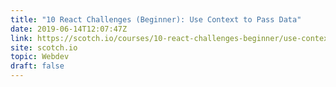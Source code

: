 ```yaml
---
title: "10 React Challenges (Beginner): Use Context to Pass Data"
date: 2019-06-14T12:07:47Z
link: https://scotch.io/courses/10-react-challenges-beginner/use-context-to-pass-data?utm_medium=RSS&utm_source=hune
site: scotch.io
topic: Webdev
draft: false
---
```

